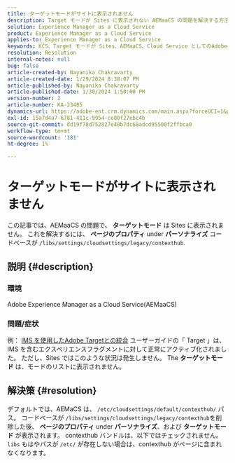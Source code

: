 ```yaml
---
title: ターゲットモードがサイトに表示されません
description: Target モードが Sites に表示されない AEMaaCS の問題を解決する方法について説明します。
solution: Experience Manager as a Cloud Service
product: Experience Manager as a Cloud Service
applies-to: Experience Manager as a Cloud Service
keywords: KCS、Target モードが Sites、AEMaaCS、Cloud Service としてのAdobeexperience Manager に表示されない
resolution: Resolution
internal-notes: null
bug: false
article-created-by: Nayanika Chakravarty
article-created-date: 1/29/2024 8:38:07 PM
article-published-by: Nayanika Chakravarty
article-published-date: 1/30/2024 1:50:00 PM
version-number: 2
article-number: KA-23485
dynamics-url: https://adobe-ent.crm.dynamics.com/main.aspx?forceUCI=1&pagetype=entityrecord&etn=knowledgearticle&id=1b33174b-e6be-ee11-9079-6045bd006149
exl-id: 15a7d4a7-6781-411c-9954-ce80f27ebc4b
source-git-commit: dd19f78d752827e48b7dc68adcd95500f2ffbca0
workflow-type: tm+mt
source-wordcount: '181'
ht-degree: 1%

---
```


# ターゲットモードがサイトに表示されません


この記事では、AEMaaCS の問題で、 <b>ターゲットモード</b> は Sites に表示されません。 これを解決するには、 <b>ページのプロパティ</b> under <b>パーソナライズ</b> コードベースが `/libs/settings/cloudsettings/legacy/contexthub`.

## 説明 {#description}


### 環境

Adobe Experience Manager as a Cloud Service(AEMaaCS)

### 問題/症状

例： [IMS を使用したAdobe Targetとの統合](https://experienceleague.adobe.com/docs/experience-manager-65/content/sites/administering/integration/integration-target-ims.html) ユーザーガイドの「 Target 」は、IMS を含むエクスペリエンスフラグメントに対して正常にアクティブ化されました。 ただし、Sites ではこのような状況は発生しません。 The <b>ターゲットモード</b> は、モードのリストに表示されません。


## 解決策 {#resolution}


デフォルトでは、AEMaCS は、 `/etc/cloudsettings/default/contexthub/` パス。 コードベースが `/libs/settings/cloudsettings/legacy/contexthub`を削除した後、 <b>ページのプロパティ</b> under <b>パーソナライズ</b>、および <b>ターゲットモード</b> が表示されます。 contexthub バンドルは、以下ではチェックされません。 `libs` もはやパスが `/etc/` が存在しない場合は、contexthub がページに含まれなくなります。
